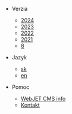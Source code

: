 * Verzia
  * [2024](https://docs.webjetcms.sk/latest/)
  * [2023](https://docs.webjetcms.sk/v2023/)
  * [2022](https://docs.webjetcms.sk/v2022/)
  * [2021](https://docs.webjetcms.sk/v2021/)
  * [8](https://docs.webjetcms.sk/v8/)

* Jazyk
  * [sk](/sk/)
  * [en](/en/)

* Pomoc
  * [WebJET CMS info](https://www.webjetcms.sk/)
  * [Kontakt](https://www.interway.sk/kontakt/)